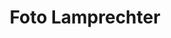 ---
title: "Foto Lamprechter"
url: /innsbruck/foto-lamprechter-wilhelm-greil-strasse/
shop: Elektronik
---